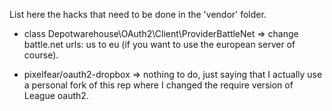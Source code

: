 List here the hacks that need to be done in the 'vendor' folder.

* class Depotwarehouse\OAuth2\Client\ProviderBattleNet
=> change battle.net urls: us to eu (if you want to use the european server of course).

* pixelfear/oauth2-dropbox
=> nothing to do, just saying that I actually use a personal fork of this rep where I changed the require version of League oauth2.
